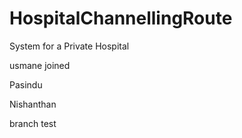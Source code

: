 # HospitalChannellingRoute
System for a Private Hospital 

usmane joined

Pasindu

Nishanthan

branch test
